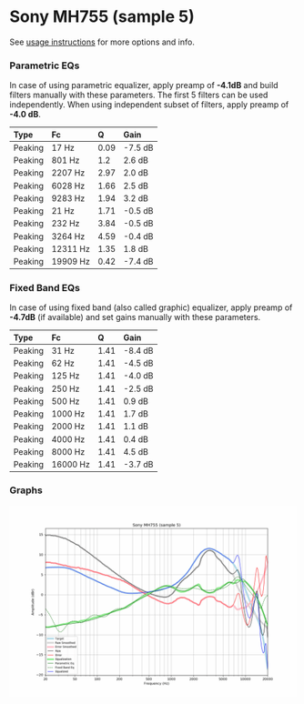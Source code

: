 # Sony MH755 (sample 5)
See [usage instructions](https://github.com/jaakkopasanen/AutoEq#usage) for more options and info.

### Parametric EQs
In case of using parametric equalizer, apply preamp of **-4.1dB** and build filters manually
with these parameters. The first 5 filters can be used independently.
When using independent subset of filters, apply preamp of **-4.0 dB**.

| Type    | Fc       |    Q | Gain    |
|:--------|:---------|:-----|:--------|
| Peaking | 17 Hz    | 0.09 | -7.5 dB |
| Peaking | 801 Hz   | 1.2  | 2.6 dB  |
| Peaking | 2207 Hz  | 2.97 | 2.0 dB  |
| Peaking | 6028 Hz  | 1.66 | 2.5 dB  |
| Peaking | 9283 Hz  | 1.94 | 3.2 dB  |
| Peaking | 21 Hz    | 1.71 | -0.5 dB |
| Peaking | 232 Hz   | 3.84 | -0.5 dB |
| Peaking | 3264 Hz  | 4.59 | -0.4 dB |
| Peaking | 12311 Hz | 1.35 | 1.8 dB  |
| Peaking | 19909 Hz | 0.42 | -7.4 dB |

### Fixed Band EQs
In case of using fixed band (also called graphic) equalizer, apply preamp of **-4.7dB**
(if available) and set gains manually with these parameters.

| Type    | Fc       |    Q | Gain    |
|:--------|:---------|:-----|:--------|
| Peaking | 31 Hz    | 1.41 | -8.4 dB |
| Peaking | 62 Hz    | 1.41 | -4.5 dB |
| Peaking | 125 Hz   | 1.41 | -4.0 dB |
| Peaking | 250 Hz   | 1.41 | -2.5 dB |
| Peaking | 500 Hz   | 1.41 | 0.9 dB  |
| Peaking | 1000 Hz  | 1.41 | 1.7 dB  |
| Peaking | 2000 Hz  | 1.41 | 1.1 dB  |
| Peaking | 4000 Hz  | 1.41 | 0.4 dB  |
| Peaking | 8000 Hz  | 1.41 | 4.5 dB  |
| Peaking | 16000 Hz | 1.41 | -3.7 dB |

### Graphs
![](./Sony%20MH755%20(sample%205).png)